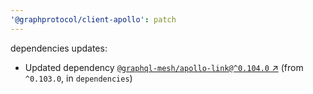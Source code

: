 ```yaml
---
'@graphprotocol/client-apollo': patch
---
```

dependencies updates:
  - Updated dependency [`@graphql-mesh/apollo-link@^0.104.0` ↗︎](https://www.npmjs.com/package/@graphql-mesh/apollo-link/v/0.104.0) (from `^0.103.0`, in `dependencies`)
